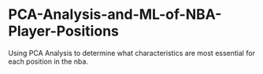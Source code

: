 # PCA-Analysis-and-ML-of-NBA-Player-Positions
Using PCA Analysis to determine what characteristics are most essential for each position in the nba.
